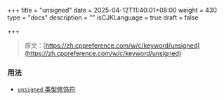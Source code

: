 +++
title = "unsigned"
date = 2025-04-12T11:40:01+08:00
weight = 430
type = "docs"
description = ""
isCJKLanguage = true
draft = false

+++

> 原文：[https://zh.cppreference.com/w/c/keyword/unsigned](https://zh.cppreference.com/w/c/keyword/unsigned)

### 用法

- [`unsigned` 类型修饰符](https://zh.cppreference.com/w/c/language/types)
